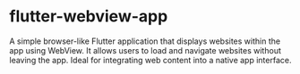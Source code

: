 # flutter-webview-app
A simple browser-like Flutter application that displays websites within the app using WebView. It allows users to load and navigate websites without leaving the app. Ideal for integrating web content into a native app interface.
